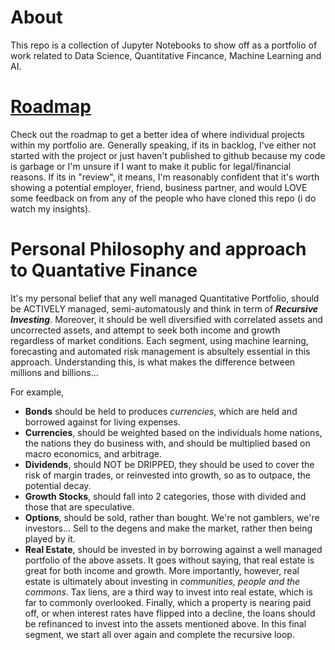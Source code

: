 # About
This repo is a collection of Jupyter Notebooks to show off as a portfolio of work related to Data Science, Quantitative Fincance, Machine Learning and AI. 

# [Roadmap](https://github.com/users/HansUXdev/projects/1/views/2)
Check out the roadmap to get a better idea of where individual projects within my portfolio are.
Generally speaking, if its in backlog, I've either not started with the project or just haven't published to github because my code is garbage or I'm unsure if I want to make it public for legal/financial reasons. If its in "review", it means, I'm reasonably confident that it's worth showing a potential employer, friend, business partner, and would LOVE some feedback on from any of the people who have cloned this repo (i do watch my insights). 

# Personal Philosophy and approach to Quantative Finance
It's my personal belief that any well managed Quantitative Portfolio, should be ACTIVELY managed, semi-automatously and think in term of **_Recursive Investing_**. Moreover, it should be well diversified with correlated assets and uncorrected assets, and attempt to seek both income and growth regardless of market conditions. Each segment, using machine learning, forecasting and automated risk management is absultely essential in this approach. Understanding this, is what makes the difference between millions and billions...

For example,
- **Bonds** should be held to produces _currencies_, which are held and borrowed against for living expenses.
- **Currencies**, should be weighted based on the individuals home nations, the nations they do business with, and should be multiplied based on macro economics, and arbitrage.
- **Dividends**, should NOT be DRIPPED, they should be used to cover the risk of margin trades, or reinvested into growth, so as to outpace, the potential decay.
- **Growth Stocks**, should fall into 2 categories, those with divided and those that are speculative.
- **Options**, should be sold, rather than bought. We're not gamblers, we're investors... Sell to the degens and make the market, rather then being played by it. 
- **Real Estate**, should be invested in by borrowing against a well managed portfolio of the above assets. It goes without saying, that real estate is great for both income and growth. More importantly, however, real estate is ultimately about investing in _communities, people and the commons_. Tax liens, are a third way to invest into real estate, which is far to commonly overlooked. Finally, which a property is nearing paid off, or when interest rates have flipped into a decline, the loans should be refinanced to invest into the assets mentioned above. In this final segment, we start all over again and complete the recursive loop. 
